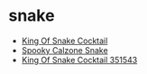# snake

 * [King Of Snake Cocktail](../../index/k/king-of-snake-cocktail-351543.json)
 * [Spooky Calzone Snake](../../index/s/spooky-calzone-snake.json)
 * [King Of Snake Cocktail 351543](../../index/k/king-of-snake-cocktail-351543.json)

